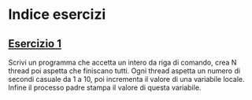 # Indice esercizi

## [Esercizio 1](#es1.c)
Scrivi un programma che accetta un intero da riga di comando, crea N thread poi aspetta che finiscano tutti.
Ogni thread aspetta un numero di secondi casuale da 1 a 10, poi incrementa il valore di una variabile locale.
Infine il processo padre stampa il valore di questa variabile.
